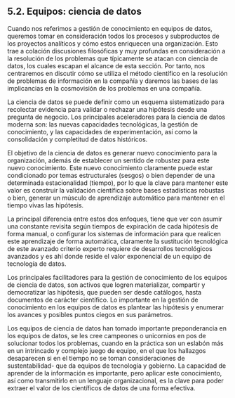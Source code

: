 ## 5.2. Equipos: ciencia de datos

Cuando nos referimos a gestión de conocimiento en equipos de datos, queremos tomar en consideración todos los procesos y subproductos de los proyectos analíticos y cómo estos enriquecen una organización. Esto trae a colación discusiones filosóficas y muy profundas en consideración a la resolución de los problemas que típicamente se atacan con ciencia de datos, los cuales escapan el alcance de esta sección. Por tanto, nos centraremos en discutir cómo se utiliza el método científico en la resolución de problemas de información en la compañía y daremos las bases de las implicancias en la cosmovisión de los problemas en una compañía.

La ciencia de datos se puede definir como un esquema sistematizado para recolectar evidencia para validar o rechazar una hipótesis desde una pregunta de negocio. Los principales aceleradores para la ciencia de datos moderna son: las nuevas capacidades tecnológicas, la gestión de conocimiento, y las capacidades de experimentación, así como la consolidación y completitud de datos históricos. 

El objetivo de la ciencia de datos es generar nuevo conocimiento para la organización, además de establecer un sentido de robustez para este nuevo conocimiento. Este nuevo conocimiento claramente puede estar condicionado por temas estructurales (sesgos) o bien depender de una determinada estacionalidad (tiempo), por lo que la clave para mantener este valor es construir la validación científica sobre bases estadísticas robustas o bien, generar un músculo de aprendizaje automático para mantener en el tiempo vivas las hipótesis. 

La principal diferencia entre estos dos enfoques, tiene que ver con asumir una constante revisita según tiempos de expiración de cada hipótesis de forma manual, o configurar los sistemas de información para que realicen este aprendizaje de forma automática, claramente la sustitución tecnológica de este avanzado criterio experto requiere de desarrollos tecnológicos avanzados y es ahí donde reside el valor exponencial de un equipo de tecnología de datos.

Los principales facilitadores para la gestión de conocimiento de los equipos de ciencia de datos, son activos que logren materializar, compartir y democratizar las hipótesis, que pueden ser desde catálogos, hasta documentos de carácter científico. Lo importante en la gestión de conocimiento en los equipos de datos es plantear las hipótesis y enumerar los avances y posibles puntos ciegos en sus parámetros.

Los equipos de ciencia de datos han tomado importante preponderancia en los equipos de datos, se les cree campeones o unicornios en pos de solucionar todos los problemas, cuando en la práctica son un eslabón más en un intrincado y complejo juego de equipo, en el que los hallazgos desaparecen si en el tiempo no se toman consideraciones de sustentabilidad- que da equipos de tecnología y gobierno. La capacidad de aprender de la información es importante, pero aplicar este conocimiento, así como transmitirlo en un lenguaje organizacional, es la clave para poder extraer el valor de los científicos de datos de una forma efectiva.
